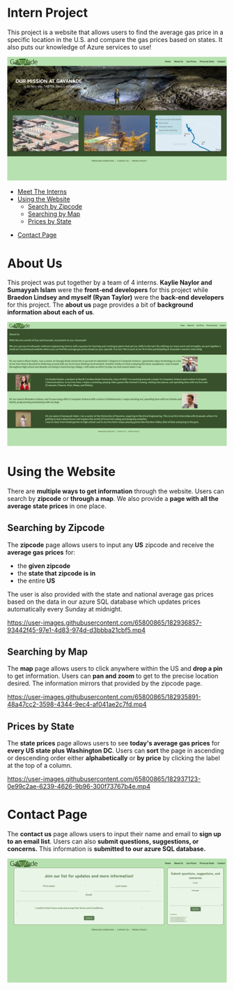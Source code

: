 # Intern Project

This project is a website that allows users to find the average gas price in a specific location in the U.S. and compare the gas prices based on states. It also puts our knowledge of Azure services to use!

<p align="center">
  <img src="./assets/homepage.png"/>
</p>

-   [Meet The Interns](#about-us)
-   [Using the Website](#using-the-website)
    -   [Search by Zipcode](#searching-by-zipcode)
    -   [Searching by Map](#searching-by-map)
    -   [Prices by State](#prices-by-state)

<!-- -   [How it works](#using-the-website) -->
<!--     -   [Azure](#searching-by-zipcode) -->
<!--     -   [Flask](#prices-by-state) -->
<!--     -   [Azure Functions](#searching-by-map) -->

-   [Contact Page](#contact-page)

# About Us

This project was put together by a team of 4 interns.
**Kaylie Naylor and Sumayyah Islam** were the **front-end developers** for this project while **Braedon Lindsey and myself (Ryan Taylor)** were the **back-end developers** for this project.
The **about us** page provides a bit of **background information about each of us**.

<p align="center">
  <img src="./assets/about-us.png"/>
</p>

# Using the Website

There are **multiple ways to get information** through the website.
Users can search by **zipcode** or **through a map**.
We also provide a **page with all the average state prices** in one place.

## Searching by Zipcode

The **zipcode** page allows users to input any **US** zipcode and receive the **average gas prices** for:

-   the **given zipcode**
-   the **state that zipcode is in**
-   the entire **US**

The user is also provided with the state and national average gas prices based on the data in our azure SQL database which updates prices automatically every Sunday at midnight.

https://user-images.githubusercontent.com/65800865/182936857-93442f45-97e1-4d83-974d-d3bbba21cbf5.mp4

## Searching by Map

The **map** page allows users to click anywhere within the US and **drop a pin** to get information.
Users can **pan and zoom** to get to the precise location desired. The information mirrors that provided by the zipcode page.

https://user-images.githubusercontent.com/65800865/182935891-48a47cc2-3598-4344-9ec4-af041ae2c7fd.mp4

## Prices by State

The **state prices** page allows users to see **today's average gas prices** for **every US state plus Washington DC**.
Users can **sort** the page in ascending or descending order either **alphabetically** or **by price** by clicking the label at the top of a column.

https://user-images.githubusercontent.com/65800865/182937123-0e99c2ae-6239-4626-9b96-300f73767b4e.mp4

# Contact Page

The **contact us** page allows users to input their name and email to **sign up to an email list**.
Users can also **submit questions, suggestions, or concerns.**
This information is **submitted to our azure SQL database.**

<p align="center">
  <img src="./assets/contact.png"/>
</p>
